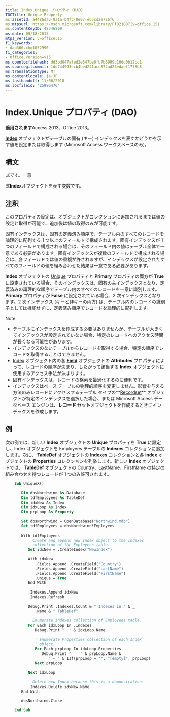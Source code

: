 ```yaml
---
title: Index.Unique プロパティ (DAO)
TOCTitle: Unique Property
ms:assetid: a4486da5-8a1a-b4fc-0e07-e65cd2e726f6
ms:mtpsurl: https://msdn.microsoft.com/library/Ff821087(v=office.15)
ms:contentKeyID: 48546809
ms.date: 09/18/2015
mtps_version: v=office.15
f1_keywords:
- dao360.chm1052990
f1_categories:
- Office.Version=v15
ms.openlocfilehash: dd3bd047afed2e547be0fb7b6999c16dd0b12cc1
ms.sourcegitcommit: 1dd744993ecb4bed241ace874ad26edaef1778b8
ms.translationtype: MT
ms.contentlocale: ja-JP
ms.lasthandoff: 11/06/2018
ms.locfileid: "25996476"
---
```

# <a name="indexunique-property-dao"></a>Index.Unique プロパティ (DAO)

**適用されます**Access 2013、Office 2013。

**[Index](index-object-dao.md)** オブジェクトがテーブルの固有 (キー) インデックスを表すかどうかを示す値を設定または取得します (Microsoft Access ワークスペースのみ)。

## <a name="syntax"></a>構文

*式*です。一意

*式***Index**オブジェクトを表す変数です。

## <a name="remarks"></a>注釈

このプロパティの設定は、オブジェクトがコレクションに追加されるまでは値の設定と取得が可能で、追加後は値の取得のみが可能です。

固有インデックスは、固有の定義済み順序で、テーブル内のすべてのレコードを論理的に配列する 1 つ以上のフィールドで構成されます。固有インデックスが 1 つのフィールドで構成される場合は、そのフィールド内の値はテーブル全体で一意である必要があります。固有インデックスが複数のフィールドで構成される場合は、各フィールドでは値の重複が許されますが、インデックスが設定されたすべてのフィールドの値を組み合わせた結果は一意である必要があります。

**Index** オブジェクトの [Unique](index-primary-property-dao.md) プロパティと ****Primary**** プロパティの両方が **True** に設定されている場合、そのインデックスは、固有の主インデックスとなり、定義済みの論理的な順序でテーブル内のすべてのレコードを一意に識別します。 **Primary** プロパティが **False** に設定されている場合、2 次インデックスとなります。2 次インデックス (キーと非キーの両方) は、テーブル内のレコードの識別子としては機能せずに、定義済み順序でレコードを論理的に配列します。

> [!NOTE]
> - テーブルにインデックスを作成する必要はありませんが、テーブルが大きくてインデックスが設定されていない場合、特定のレコードへのアクセス時間が長くなる可能性があります。
> - インデックスのないテーブルからレコードを取得する場合、特定の順序でレコードを取得することはできません。
> - [Index](field-attributes-property-dao.md) オブジェクト内の各 [**Field**](field-object-dao.md) オブジェクトの ****Attributes**** プロパティによって、レコードの順序が決まり、したがって該当する **Index** オブジェクトに使用するアクセス手法が決まります。
> - 固有インデックスは、レコードの検索を最適化するのに便利です。
> - インデックスはベース テーブルの物理的順序を変更しません。影響を与える方法のみレコードにアクセスするテーブル タイプの**[Recordset](recordset-object-dao.md)** オブジェクトが特定のインデックスを選択した場合、または Microsoft Access データベース エンジンは、**レコード セット**オブジェクトを作成するときにインデックスを作成します。

## <a name="example"></a>例

次の例では、新しい **Index** オブジェクトの **Unique** プロパティを **True** に設定し、Index オブジェクトを Employees テーブルの **Indexes** コレクションに追加します。次に、 **TableDef** オブジェクトの **Indexes** コレクションと各 **Index** オブジェクトの **Properties** コレクションを列挙します。新しい **Index** オブジェクトでは、 **TableDef** オブジェクトの Country、LastName、FirstName の特定の組み合わせを持つレコードが 1 つのみ許可されます。

```vb
    Sub UniqueX() 
     
       Dim dbsNorthwind As Database 
       Dim tdfEmployees As TableDef 
       Dim idxNew As Index 
       Dim idxLoop As Index 
       Dim prpLoop As Property 
     
       Set dbsNorthwind = OpenDatabase("Northwind.mdb") 
       Set tdfEmployees = dbsNorthwind!Employees 
     
       With tdfEmployees 
          ' Create and append new Index object to the Indexes  
          ' collection of the Employees table. 
          Set idxNew = .CreateIndex("NewIndex") 
     
          With idxNew 
             .Fields.Append .CreateField("Country") 
             .Fields.Append .CreateField("LastName") 
             .Fields.Append .CreateField("FirstName") 
             .Unique = True 
          End With 
     
          .Indexes.Append idxNew 
          .Indexes.Refresh 
     
          Debug.Print .Indexes.Count & " Indexes in " & _ 
             .Name & " TableDef" 
     
          ' Enumerate Indexes collection of Employees table. 
          For Each idxLoop In .Indexes 
             Debug.Print "  " & idxLoop.Name 
     
             ' Enumerate Properties collection of each Index  
             ' object. 
             For Each prpLoop In idxLoop.Properties 
                Debug.Print "    " & prpLoop.Name & _ 
                   " = " & IIf(prpLoop = "", "[empty]", prpLoop) 
             Next prpLoop 
     
          Next idxLoop 
     
          ' Delete new Index because this is a demonstration. 
          .Indexes.Delete idxNew.Name 
       End With 
     
       dbsNorthwind.Close 
     
    End Sub
```
